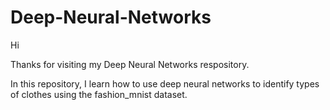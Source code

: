 # Deep-Neural-Networks

Hi

Thanks for visiting my Deep Neural Networks respository.

In this repository, I learn how to use deep neural networks to identify types of clothes using the fashion_mnist dataset. 
